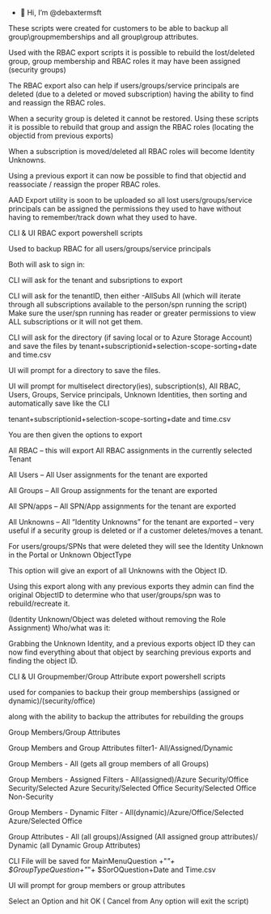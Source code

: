 - 👋 Hi, I’m @debaxtermsft

These scripts were created for customers to be able to backup all group\groupmemberships and all group\group attributes.

Used with the RBAC export scripts it is possible to rebuild the lost/deleted group, group membership and RBAC roles it may have been assigned (security groups)

The RBAC export also can help if users/groups/service principals are deleted (due to a deleted or moved subscription) having the ability to find and reassign the RBAC roles.

When a security group is deleted it cannot be restored.  Using these scripts it is possible to rebuild that group and assign the RBAC roles (locating the objectid from previous exports)

When a subscription is moved/deleted all RBAC roles will become Identity Unknowns.  

Using a previous export it can now be possible to find that objectid and reassociate / reassign the proper RBAC roles.

AAD Export utility is soon to be uploaded so all lost users/groups/service principals can be assigned the permissions they used to have without having to remember/track down what they used to have.

CLI & UI RBAC export powershell scripts

Used to backup RBAC for all users/groups/service principals

Both will ask to sign in:

CLI will ask for the tenant and subsriptions to export

CLI will ask for the tenantID, then either -AllSubs All (which will iterate through all subscriptions available to the person/spn running the script)  Make sure the user/spn running has reader or greater permissions to view ALL subscriptions or it will not get them.

CLI will ask for the directory (if saving local or to Azure Storage Account) and save the files by tenant+subscriptionid+selection-scope-sorting+date and time.csv

UI will prompt for a directory to save the files.

UI will prompt for multiselect directory(ies), subscription(s), All RBAC, Users, Groups, Service principals, Unknown Identities, then sorting and automatically save like the CLI

tenant+subscriptionid+selection-scope-sorting+date and time.csv

You are then given the options to export

All RBAC – this will export All RBAC assignments in the currently selected Tenant

All Users – All User assignments for the tenant are exported

All Groups – All Group assignments for the tenant are exported

All SPN/apps – All SPN/App assignments for the tenant are exported

All Unknowns – All “Identity Unknowns” for the tenant are exported – very useful if a security group is deleted or if a customer deletes/moves a tenant. 

For users/groups/SPNs that were deleted they will see the Identity Unknown in the Portal or Unknown ObjectType

This option will give an export of all Unknowns with the Object ID.

Using this export along with any previous exports they admin can find the original ObjectID to determine who that user/groups/spn was to rebuild/recreate it.

(Identity Unknown/Object was deleted without removing the Role Assignment) Who/what was it:

Grabbing the Unknown Identity, and a previous exports object ID they can now find everything about that object by searching previous exports and finding the object ID.

CLI & UI Groupmember/Group Attribute export powershell scripts

used for companies to backup their group memberships (assigned or dynamic)/(security/office) 

along with the ability to backup the attributes for rebuilding the groups

Group Members/Group Attributes

Group Members and Group Attributes filter1- All/Assigned/Dynamic

Group Members - All (gets all group members of all Groups)

Group Members - Assigned Filters - All(assigned)/Azure Security/Office Security/Selected Azure Security/Selected Office Security/Selected Office Non-Security

Group Members - Dynamic Filter - All(dynamic)/Azure/Office/Selected Azure/Selected Office

Group Attributes - All (all groups)/Assigned (All assigned group attributes)/ Dynamic (all Dynamic Group Attributes)

CLI File will be saved for MainMenuQuestion +"_"+ $GroupTypeQuestion+"_"+ $SorOQuestion+Date and Time.csv

UI will prompt for group members or group attributes

Select an Option and hit OK ( Cancel from Any option will exit the script)
<!---
debaxtermsft/debaxtermsft is a ✨ special ✨ repository because its `README.md` (this file) appears on your GitHub profile.
You can click the Preview link to take a look at your changes.
--->
